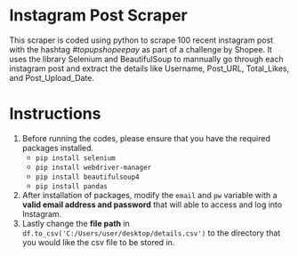 # Instagram Post Scraper

This scraper is coded using python to scrape 100 recent instagram post with the hashtag _#topupshopeepay_ as part of a challenge by Shopee. It uses the library Selenium and BeautifulSoup to mannually go through each instagram post and extract the details like Username, Post_URL, Total_Likes, and Post_Upload_Date.

# Instructions
1. Before running the codes, please ensure that you have the required packages installed. 
	- `pip install selenium`
	- `pip install webdriver-manager`
	- `pip install beautifulsoup4`
	- `pip install pandas`
2. After installation of packages, modify the `email` and `pw` variable with a **valid email address and password** that will able to access and log into Instagram.
3. Lastly change the **file path** in `df.to_csv('C:/Users/user/desktop/details.csv')` to the directory that you  would like the csv file to be stored in.
